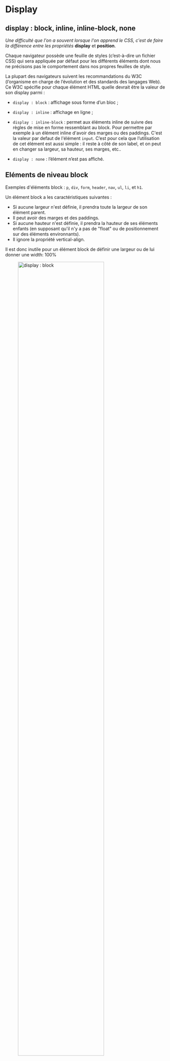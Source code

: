 # Display
## display : block, inline, inline-block, none
*Une difficulté que l'on a souvent lorsque l'on apprend le CSS, c'est de faire la différence entre les propriétés* **display** et **position**.

Chaque navigateur possède une feuille de styles (c’est-à-dire un fichier CSS) qui sera appliquée par défaut pour les différents éléments dont nous ne précisons pas le comportement dans nos propres feuilles de style.

La plupart des navigateurs suivent les recommandations du W3C (l’organisme en charge de l’évolution et des standards des langages Web). Ce W3C spécifie pour chaque élément HTML quelle devrait être la valeur de son display parmi : 

* `display : block` : affichage sous forme d’un bloc ;

* `display : inline` : affichage en ligne ;

* `display : inline-block` :  permet aux éléments inline de suivre des règles de mise en forme ressemblant au block. Pour permettre par exemple à un élément inline d'avoir des marges ou des paddings. C'est la valeur par defaut de l'élément `input`. C’est pour cela que l’utilisation de cet élément est aussi simple : il reste à côté de son label, et on peut en changer sa largeur, sa hauteur, ses marges, etc..

* `display : none` : l’élément n’est pas affiché.

## Eléments de niveau block
Exemples d'éléments block : `p`, `div`, `form`, `header`, `nav`, `ul`, `li`, et `h1`.

Un élément block a les caractéristiques suivantes : 

- Si aucune largeur n'est définie, il prendra toute la largeur de son élément parent.
- Il peut avoir des marges et des paddings.
- Si aucune hauteur n'est définie, il prendra la hauteur de ses éléments enfants (en supposant qu'il n'y a pas de "float" ou de positionnement sur des éléments environnants).
- Il ignore la propriété vertical-align.

Il est donc inutile pour un élément block de définir une largeur ou de lui donner une width: 100%

<figure>
<img src="../images/block.jpg" width = 80% alt="display : block">
<figcaption>display : block</figcaption>
</figure>

Pour mettre côte à côte des éléments de display `block`, il faudra utiliser la propriété `float` (voir plus loin).

## Éléments de niveau Inline
Exemples d'éléments inline : `a`, `span`

Un élément inline s'inscrit dans le flux de texte. On peut l'imaginer comme une boîte qui se comporte comme du texte.
Il ignore le propriétés `width` et `height`, mais accepte `vertical-align`
Il s'inscrit dans le flux du texte.

<figure>
<img src="../images/inline.jpg" width = 80% alt="display : inline">
<figcaption>display : inline</figcaption>
</figure>


### application à la barre de menu horizontale
Cette barre de menu est conçue avec des éléments de type `a`, mis dans des éléments de type `li`. La valeur par défaut d'un `<li>` pour la propriété display est `list-item`. Cette valeur est connue pour ses styles par défaut (margin-start plus ou moins élevée, puce de liste de type disc, saut de ligne, etc.).

La valeur par défaut du display de `li` est ressemblant à celui de `block` ce qui va rendre impossible le placement de tous nos liens sur une seule ligne. On va donc le modifier en `inline`

Le display de `a` va être conservé en `inline`.

<ul >
	<li class="demoLi"><a class="exemple" href="#">Item 1</a></li>
	<li class="demoLi"><a class="exemple" href="#">Item 2</a></li>
	<li class="demoLi"><a class="exemple" href="#">Item 3</a></li>
	
</ul>

<style>
  
.demoLi{
	display: inline;
	list-style: none; 
	margin: 1px;
}

.exemple{
	/*display: inline;*/
	list-style: none; /* pour enlever les puces sur IE7 */
	width: 100px;
	padding: 5px 10px;
	text-decoration: none;
	color: #fff;
	font-weight: bold;
	background: #999;
	border-radius: 10px;
}
</style>

```
<ul >
	<li><a class="exemple" href="#">Item 1</a></li>
	<li><a class="exemple" href="#">Item 2</a></li>
	<li><a class="exemple" href="#">Item 3</a></li>
</ul>

<style>
li {
	display: inline;
	list-style: none; 
	margin: 1px;
}
``` 

On pourra alors ajouter des règles CSS aux éléments `a` directement enfants de `li` avec le selecteur `li a`. (pour définir une couleur de fond, une bordure..., ou pour des effets de survol, avec la pseudo classe `a:hover`)


## Eléments de niveau inline-block
Avec Inline-block, l'élément génère une boîte block qui est mise en forme comme s'il s'agissait d'une boîte inline (c'est à dire sur la même ligne que le contenu adjacent).
Cela offre la possibilité de définir une largeur et une hauteur, des marges et paddings top et bottom, etc.

<figure>
<img src="../images/inline-block.jpg" width = 80% alt="display : inline-block">
<figcaption>display : inline-block</figcaption>
</figure>

### application aux formulaires
Dans cette mise en page les label passent d'un display à valeur inline à un display: inline-block; Ces éléments vont pouvoir recevoir une valeur de `vertical-align` 

*Exemple : FORMULAIRE*

<form name="my_form" action="#result" method="post">
	<p> <label for="nom">Nom</label> <input type="text" id="nom"> </p>
	<p> <label for="email">E-mail</label> <input type="e-mail" id="email"> </p>
	<p> <label for="sujet">Sujet</label> <input type="text" id="sujet"> </p>
	<p> <label for="message">Message</label> <textarea id="message"></textarea> </p>
</form>

<style>
input, textarea {
	/*déjà en inline-block*/
	width: 150px;
	padding: 4px;
	vertical-align: top;
}

label {
	display: inline-block;
	width: 100px;
	margin-right: 20px;
	vertical-align: top;
	text-align: right;
}
</style>

```
<form name="my_form" action="#result" method="post">
	<p> <label for="nom">Nom</label> <input type="text" id="nom"> </p>
	<p> <label for="email">E-mail</label> <input type="e-mail" id="email"> </p>
	<p> <label for="sujet">Sujet</label> <input type="text" id="sujet"> </p>
	<p> <label for="message">Message</label> <textarea id="message"></textarea> </p>
</form>

<style>
input, textarea {
	/*déjà en inline-block*/
	width: 150px;
	padding: 4px;
	vertical-align: top;
}

label {
	display: inline-block;
	width: 100px;
	margin-right: 20px;
	vertical-align: top;
	text-align: right;
}
</style>
```

### application au design responsive
Dans l'exemple suivant, **positionnement des éléments en 3 colonnes**, on modifie le display des conteneurs `div`, qui a pour valeur par defaut `block` en une nouvelle valeur `inline-block`. Et on affecte la valeur `right` ou `left` à la nouvelle propriété `float` associée aux éléments contenus, que l'on veut mettre côte à côte.

*Méthode : pour placer les éléments côte à côte*  
- **Container : display: inline-block;  
- Contenu : float: left; ou float: right;**


Ici, le changement de valeur se fait lorsque l'écran est assez grand. En CSS, les déclarations sont alors encapsulées dans un bloc conditionnel, comme le montre l'extrait ci-dessous : 
```
@media screen and (min-width: 800px), handheld and (min-width: 800px) {
.demo div {
	display: inline-block;
	width: 33.33%;
}
.demoA {
	float: left;
}
.demoB {
	float: right;
}
}
```
Le code complet est donné en bas de document, avec l'exemple du *Holy Grail*

# Position

la propriete position determine de quelle manière les éléments se disposent dans une page les uns par rapport aux autres. Voir le tutoriel à l'adresse : 

[https://developer.mozilla.org/fr/docs/Web/CSS/position](https://developer.mozilla.org/fr/docs/Web/CSS/position)

Par defaut, la valeur est *static* . Les proriétés `top`, `right`, `bottom`, `left`, et `z-index` n'ont aucun effet lorsque le positionnement est `static`.

*  RELATIVE —L'élément est positionné dans le flux normal du document puis décalé, par rapport à lui-même, selon les valeurs fournies par top, right, bottom et left. Le décalage n'a pas d'impact sur la position des éléments. Aussi, l'espace fourni à l'élément sur la page est le même que celui fourni avec static.
  Par defaut, right, bottom et left ont pour valeur *auto*

*  ABSOLUTE-L'élément est retiré du flux normal et aucun espace n'est créé pour l'élément sur la page. Il est ensuite positionné par rapport à son ancêtre le plus proche qui est positionné s'il y en a un ou par rapport au bloc englobant initial sinon. C'est la valeur choisie pour les objets que l'on veut placer à l'aide de leurs coordonnées : voir les exemples dans les pages <a href="../../javascript_avance/page1/index.html">javascript avancé</a> et <a href="../../mini_projet_spaceInvader/page1/index.html">mini projet Space Invader</a>

*  FIXED — ressemble à `absolute`mais le positionnement se fait relativement à la fenêtre du navigateur. Il reste *fixe* malgré le scrolling de la page.


# Eléments en 3 colonnes : le Holy Grail
Pour des explications détaillés, on pourra se référer à la [page consacrée sur alsacreation](https://www.alsacreations.com/tuto/lire/588-trois-colonnes-float.html)

Le Holy Grail se réfère à une page web qui est constituée de quatre sections — un header, un footer, et une zone principale comportant deux sidebars, un de chaque côté : 

<figure>
<img src="../images/HolyGrail.png" width = 40% alt="saint graal css">
<figcaption>mise en page en 3 colonnes</figcaption>
</figure>

La mise en page respecte les règles suivantes :

- Elle comporte une colonne centrale de largeur fluide et des sidebars de largeur fixe.
- La colonne centrale doit apparaître en premier dans le markup, avant les deux sidebars mais après le header.
- Les trois colonnes doivent avoir la même hauteur, indépendamment de leur contenu.
- Le footer doit toujours se trouver en bas du viewport, même si le contenu ne remplit pas la hauteur du viewport.
- Le layout doit être responsif, toutes les sections doivent se retrouver sur une seule colonne sur les viewports de dimension réduite.

Le Saint Graal est bien connu pour être difficile à créer en CSS sans aucun tripatouillage.

Exemple de code html, css respectant la mise en page du saint graal, et de manière *responsive* (avec adaptation à la largeur des écrans, même de type smartphone).

**Exemple :** Vous pourrez voir ici l'effet *responsive* en réduisant ou augmentant la largeur de la fenêtre.

<main role="main" class="demo">
<h1>Une mise en page <i>responsive</i> sur trois colonnes.</h1>

<header class="demoHeader">HEADER</header>
<div class="demoMain">TOP/CENTER<br>(ex: main content)</div>
<div class="demoA">MIDDLE/LEFT<br>(ex: menu)</div>
<div class="demoB">BOTTOM/RIGHT<br>(ex: aside)</div>
<footer class="demoFooter">FOOTER
<nav>
	<h2>Menu.</h2>
	<ul>
		<li class="maliste"><a hreflang="fr" href="/lab/">lab</a></li>
		<li class="maliste"><a hreflang="fr" href="/">accueil</a></li>
		<li class="maliste"><a class="contact" hreflang="fr" href="/contact">contact</a></li>
	</ul>
</nav>
</footer>

</main>

<footer>


</footer>

<style type="text/css">
/*** 3 Columns ***/
.demo * {
	box-sizing: border-box;
	text-align: center;
}
.demo div {
	height: 12em;
}
.demoHeader,
.demoFooter {
	background: #aaa;
}
/*****
Colors
*****/
.demoMain {
	background: #ddd;
}
.demoA {
	background: #abc;
}
.demoB {
	background: #def;
}

.maliste {
	display: inline;
	list-style: none; 
	margin: 0.2;
}
/*********************
Media queries examples
**********************/
@media screen and (min-width: 800px), handheld and (min-width: 800px) {
.demo div {
	display: inline-block;
	width: 33.33%;
}
.demoA {
	float: left;
}
.demoB {
	float: right;
}
}
	</style>
	
**Code complet :**


```
<!doctype html>
<head>
	<meta charset="UTF-8" />
	<title>Une mise en page responsive sur trois colonnes</title>
	
	<style type="text/css">
/*** 3 Columns ***/
.demo * {
	box-sizing: border-box;
	text-align: center;
}
.demo div {
	height: 12em;
}
.demoHeader,
.demoFooter {
	background: #aaa;
}
/*****
Colors
*****/
.demoMain {
	background: #ddd;
}
.demoA {
	background: #abc;
}
.demoB {
	background: #def;
}

li {
	display: inline;
	list-style: none; 
	margin: 1px;
}
/*********************
Media queries examples
**********************/
@media screen and (min-width: 800px), handheld and (min-width: 800px) {
.demo div {
	display: inline-block;
	width: 33.33%;
}
.demoA {
	float: left;
}
.demoB {
	float: right;
}
}
	</style>
</head>
<body>
<main role="main" class="demo">
<h1>Une mise en page <i>responsive</i> sur trois colonnes.</h1>

<header class="demoHeader">HEADER</header>
<div class="demoMain">TOP/CENTER<br>(ex: main content)</div>
<div class="demoA">MIDDLE/LEFT<br>(ex: menu)</div>
<div class="demoB">BOTTOM/RIGHT<br>(ex: aside)</div>
<footer class="demoFooter">FOOTER
<nav>
	<h2>Menu.</h2>
	<ul>
		<li><a hreflang="fr" href="/lab/">lab</a></li>
		<li><a hreflang="fr" href="/">accueil</a></li>
		<li><a class="contact" hreflang="fr" href="/contact">contact</a></li>
	</ul>
</nav>
</footer>

</main>

<footer>


</footer>
</body>
</html>
```

# Liens
[https://developer.mozilla.org/fr/docs/Web/CSS/display](https://developer.mozilla.org/fr/docs/Web/CSS/display)

[https://developer.mozilla.org/fr/docs/Web/CSS/position](https://developer.mozilla.org/fr/docs/Web/CSS/position)

[https://la-cascade.io/la-difference-entre-block-et-inline/](https://la-cascade.io/la-difference-entre-block-et-inline/)

[https://www.pierre-giraud.com/html-css-apprendre-coder-cours/display/](https://www.pierre-giraud.com/html-css-apprendre-coder-cours/display/)


